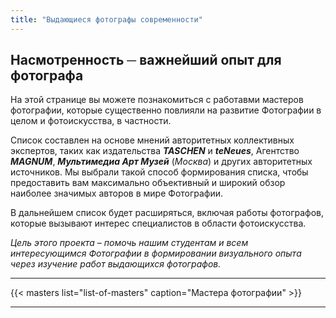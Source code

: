 ```yaml
---
title: "Выдающиеся фотографы современности"
---
```

## Насмотренность ─ важнейший опыт для фотографа

На этой странице вы можете познакомиться с работавми мастеров фотографии, которые существенно повлияли на развитие Фотографии в целом и фотоискусства, в частности.

Список составлен на основе мнений авторитетных коллективных экспертов, таких как издательства ***TASCHEN*** и ***teNeues***, Агентство ***MAGNUM***, ***Мультимедиа Арт Музей*** (*Москва*) и других авторитетных источников. Мы выбрали такой способ формирования списка, чтобы предоставить вам максимально объективный и широкий обзор наиболее значимых авторов в мире Фотографии.

В дальнейшем список будет расширяться, включая работы фотографов, которые вызывают интерес специалистов в области фотоискусства.

*Цель этого проекта – помочь нашим студентам и всем интересующимся Фотографии в формировании визуального опыта через изучение работ выдающихся фотографов.*

---

{{< masters list="list-of-masters" caption="Мастера фотографии" >}}

---
